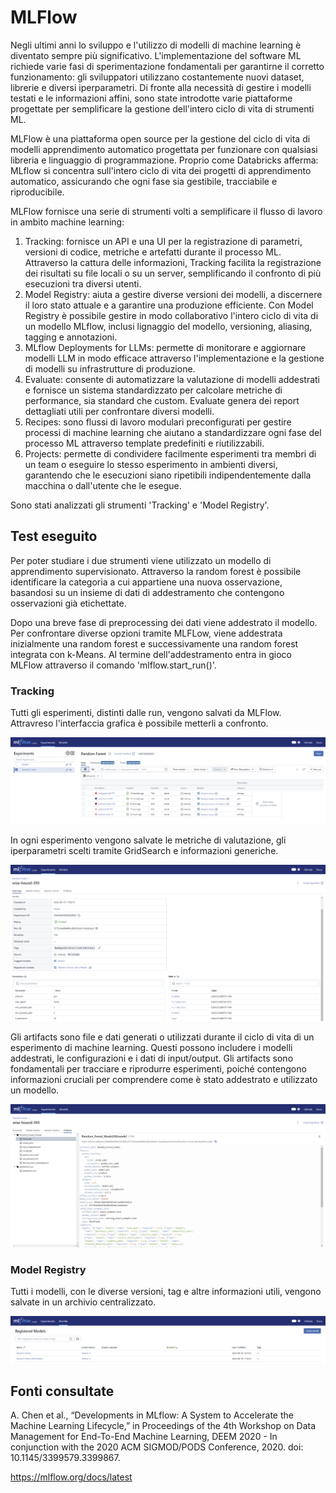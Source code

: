 # MLFlow
Negli ultimi anni lo sviluppo e l'utilizzo di modelli di machine learning è diventato sempre più significativo. L'implementazione del software ML richiede varie fasi di sperimentazione fondamentali per garantirne il corretto funzionamento: gli sviluppatori utilizzano costantemente nuovi dataset, librerie e diversi iperparametri. Di fronte alla necessità di gestire i modelli testati e le informazioni affini, sono state introdotte varie piattaforme progettate per semplificare la gestione dell'intero ciclo di vita di strumenti ML.

MLFlow è una piattaforma open source per la gestione del ciclo di vita di modelli apprendimento automatico progettata per funzionare con qualsiasi libreria e linguaggio di programmazione. Proprio come Databricks afferma: MLflow si concentra sull'intero ciclo di vita dei progetti di apprendimento automatico, assicurando che ogni fase sia gestibile, tracciabile e riproducibile.

MLFlow fornisce una serie di strumenti volti a semplificare il flusso di lavoro in ambito machine learning:
1. Tracking: fornisce un API e una UI per la registrazione di parametri, versioni di codice, metriche e artefatti durante il processo ML. Attraverso la cattura delle informazioni, Tracking facilita la registrazione dei risultati su file locali o su un server, semplificando il confronto di più esecuzioni tra diversi utenti.
2. Model Registry: aiuta a gestire diverse versioni dei modelli, a discernere il loro stato attuale e a garantire una produzione efficiente. Con Model Registry è possibile gestire in modo collaborativo l'intero ciclo di vita di un modello MLflow, inclusi lignaggio del modello, versioning, aliasing, tagging e annotazioni.
3. MLflow Deployments for LLMs:  permette di monitorare e aggiornare modelli LLM in modo efficace attraverso l'implementazione e la gestione di modelli su infrastrutture di produzione.
4. Evaluate: consente di automatizzare la valutazione di modelli addestrati e fornisce un sistema standardizzato per calcolare metriche di performance, sia standard che custom. Evaluate genera dei report dettagliati utili per confrontare diversi modelli.
5. Recipes: sono flussi di lavoro modulari preconfigurati per gestire processi di machine learning che aiutano a standardizzare ogni fase del processo ML attraverso template predefiniti e riutilizzabili.
6. Projects: permette di condividere facilmente esperimenti tra membri di un team o eseguire lo stesso esperimento in ambienti diversi, garantendo che le esecuzioni siano ripetibili indipendentemente dalla macchina o dall'utente che le esegue.

Sono stati analizzati gli strumenti 'Tracking' e 'Model Registry'.

## Test eseguito
Per poter studiare i due strumenti viene utilizzato un modello di apprendimento supervisionato. Attraverso la random forest è possibile identificare la categoria a cui appartiene una nuova osservazione, basandosi su un insieme di dati di addestramento che contengono osservazioni già etichettate. 

Dopo una breve fase di preprocessing dei dati viene addestrato il modello. Per confrontare diverse opzioni tramite MLFLow, viene addestrata inizialmente una random forest e successivamente una random forest integrata con k-Means. Al termine dell'addestramento entra in gioco MLFlow attraverso il comando 'mlflow.start_run()'.

### Tracking
Tutti gli esperimenti, distinti dalle run, vengono salvati da MLFlow. Attravreso l'interfaccia grafica è possibile metterli a confronto.

![experiments](/Evaluation/img/experiments.png)

In ogni esperimento vengono salvate le metriche di valutazione, gli iperparametri scelti tramite GridSearch e informazioni generiche. 

![sample](/Evaluation/img/sample.png)

Gli artifacts sono file e dati generati o utilizzati durante il ciclo di vita di un esperimento di machine learning. Questi possono includere i modelli addestrati, le configurazioni e i dati di input/output. Gli artifacts sono fondamentali per tracciare e riprodurre esperimenti, poiché contengono informazioni cruciali per comprendere come è stato addestrato e utilizzato un modello.

![artifacts](/Evaluation/img/artifacts.png)

### Model Registry

Tutti i modelli, con le diverse versioni, tag e altre informazioni utili, vengono salvate in un archivio centralizzato. 

![registry](/Evaluation/img/registry.png)

## Fonti consultate
A. Chen et al., “Developments in MLflow: A System to Accelerate the Machine Learning Lifecycle,” in Proceedings of the 4th Workshop on Data Management for End-To-End Machine Learning, DEEM 2020 - In conjunction with the 2020 ACM SIGMOD/PODS Conference, 2020. doi: 10.1145/3399579.3399867.

https://mlflow.org/docs/latest
